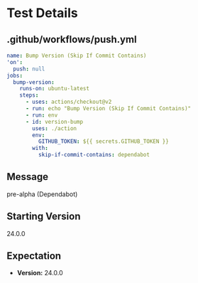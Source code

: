 # Test Details
## .github/workflows/push.yml
```YAML
name: Bump Version (Skip If Commit Contains)
'on':
  push: null
jobs:
  bump-version:
    runs-on: ubuntu-latest
    steps:
      - uses: actions/checkout@v2
      - run: echo "Bump Version (Skip If Commit Contains)"
      - run: env
      - id: version-bump
        uses: ./action
        env:
          GITHUB_TOKEN: ${{ secrets.GITHUB_TOKEN }}
        with:
          skip-if-commit-contains: dependabot

```
## Message
pre-alpha (Dependabot)
## Starting Version
24.0.0
## Expectation
- **Version:** 24.0.0